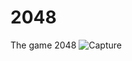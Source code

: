 # 2048
The game 2048 
![Capture](https://user-images.githubusercontent.com/22249039/144604079-719da4fc-315e-441f-8269-5129a6cba085.PNG)
